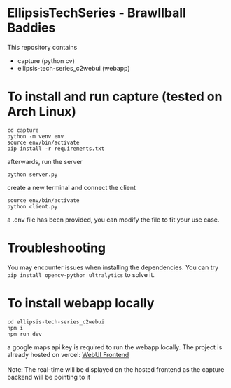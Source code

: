 # EllipsisTechSeries - Brawllball Baddies

This repository contains
- capture (python cv)
- ellipsis-tech-series_c2webui (webapp)

# To install and run capture (tested on Arch Linux)
```
cd capture
python -m venv env
source env/bin/activate
pip install -r requirements.txt
```
afterwards, run the server
```
python server.py
```

create a new terminal and connect the client
```
source env/bin/activate
python client.py
```

a .env file has been provided, you can modify the file to fit your use case.

# Troubleshooting
You may encounter issues when installing the dependencies. You can try `pip install opencv-python ultralytics` to solve it.

# To install webapp locally
```
cd ellipsis-tech-series_c2webui
npm i
npm run dev
```

a google maps api key is required to run the webapp locally.
The project is already hosted on vercel: <a target="_blank" href="https://ellipsis-tech-series.vercel.app/">WebUI Frontend</a><br><br>
Note: The real-time will be displayed on the hosted frontend as the capture backend will be pointing to it